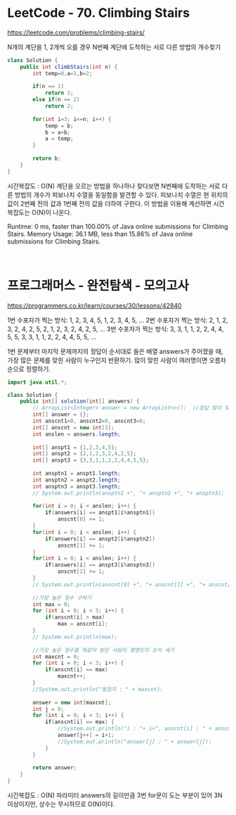 # LeetCode - 70. Climbing Stairs

https://leetcode.com/problems/climbing-stairs/
  
N개의 계단을 1, 2개씩 오를 경우 N번째 계단에 도착하는 서로 다른 방법의 개수찾기

```Java
class Solution {
    public int climbStairs(int n) {
        int temp=0,a=1,b=2;
        
        if(n == 1)
            return 1;
        else if(n == 2)
            return 2;
        
        for(int i=3; i<=n; i++) {
            temp = b;
            b = a+b;
            a = temp;
        }
        
        return b;
    }
}

```

시간복잡도 : O(N)
계단을 오르는 방법을 하나하나 찾다보면 N번째에 도착하는 서로 다른 방법의 개수가 피보나치 수열을 동일함을 발견할 수 있다.
피보나치 수열은 현 위치의 값이 2번째 전의 값과 1번째 전의 값을 더하여 구한다.
이 방법을 이용해 계산하면 시간복잡도는 O(N)이 나온다.

Runtime: 0 ms, faster than 100.00% of Java online submissions for Climbing Stairs.
Memory Usage: 36.1 MB, less than 15.86% of Java online submissions for Climbing Stairs.

<br />


# 프로그래머스 - 완전탐색 - 모의고사

https://programmers.co.kr/learn/courses/30/lessons/42840
  
1번 수포자가 찍는 방식: 1, 2, 3, 4, 5, 1, 2, 3, 4, 5, ...
2번 수포자가 찍는 방식: 2, 1, 2, 3, 2, 4, 2, 5, 2, 1, 2, 3, 2, 4, 2, 5, ...
3번 수포자가 찍는 방식: 3, 3, 1, 1, 2, 2, 4, 4, 5, 5, 3, 3, 1, 1, 2, 2, 4, 4, 5, 5, ...

1번 문제부터 마지막 문제까지의 정답이 순서대로 들은 배열 answers가 주어졌을 때, 가장 많은 문제를 맞힌 사람이 누구인지 반환하기.
많이 맞힌 사람이 여러명이면 오름차순으로 정렬하기.

```Java
import java.util.*;

class Solution {
    public int[] solution(int[] answers) {
        // ArrayList<Integer> answer = new ArrayList<>();  //정답 많이 맞힌 순서대로 정렬
        int[] answer = {};
        int anscnt1=0, anscnt2=0, anscnt3=0;
        int[] anscnt = new int[3];
        int anslen = answers.length;
        
        int[] anspt1 = {1,2,3,4,5};
        int[] anspt2 = {2,1,2,3,2,4,2,5};
        int[] anspt3 = {3,3,1,1,2,2,4,4,5,5};
        
        int ansptn1 = anspt1.length;
        int ansptn2 = anspt2.length;
        int ansptn3 = anspt3.length;
        // System.out.println(ansptn1 +", "+ ansptn2 +", "+ ansptn3);
        
        for(int i = 0; i < anslen; i++) {
            if(answers[i] == anspt1[i%ansptn1])
                anscnt[0] += 1;
        }
        for(int i = 0; i < anslen; i++) {
            if(answers[i] == anspt2[i%ansptn2])
                anscnt[1] += 1;
        }
        for(int i = 0; i < anslen; i++) {
            if(answers[i] == anspt3[i%ansptn3])
                anscnt[2] += 1;
        }
        // System.out.println(anscnt[0] +", "+ anscnt[1] +", "+ anscnt[2]);
        
        //가장 높은 점수 구하기
        int max = 0;
        for (int i = 0; i < 3; i++) {
            if(anscnt[i] > max)
                max = anscnt[i];
        }
        // System.out.println(max);
        
        //가장 높은 점수를 똑같이 받은 사람이 몇명인지 숫자 세기
        int maxcnt = 0;
        for (int i = 0; i < 3; i++) {
            if(anscnt[i] == max)
                maxcnt++;
        }
        //System.out.println("동점자 : " + maxcnt);
        
        answer = new int[maxcnt];
        int j = 0;
        for (int i = 0; i < 3; i++) {
            if(anscnt[i] == max) {
                //System.out.println("i : "+ i+", anscnt[i] : " + anscnt[i]);
                answer[j++] = i+1;
                //System.out.println("answer[j] : " + answer[j]);               
            }
        }
        
        return answer;
    }
}

```

시간복잡도 : O(N)
파라미터 answers의 길이만큼 3번 for문이 도는 부분이 있어 3N 이상이지만, 상수는 무시하므로 O(N)이다.

<br />
